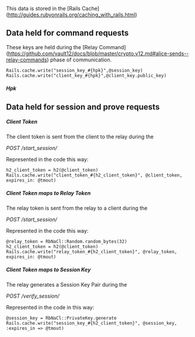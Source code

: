 
This data is stored in the
[Rails Cache]
(http://guides.rubyonrails.org/caching_with_rails.html)


## Data held for command requests

These keys are held during the
[Relay Command]
(https://github.com/vault12/docs/blob/master/crypto.v12.md#alice-sends--relay-commands)
phase of communication.

```
Rails.cache.write("session_key_#{hpk}",@session_key)
Rails.cache.write("client_key_#{hpk}",@client_key.public_key)
```

##### Hpk

## Data held for session and prove requests

##### Client Token

The client token is sent from the client to the relay during the

*POST /start_session/*

Represented in the code this way:
```
h2_client_token = h2(@client_token)
Rails.cache.write("client_token_#{h2_client_token}", @client_token, expires_in: @tmout)
```

##### Client Token maps to Relay Token

The relay token is sent from the relay to a client during the

*POST /start_session/*

Represented in the code this way:
```
@relay_token = RbNaCl::Random.random_bytes(32)
h2_client_token = h2(@client_token)
Rails.cache.write("relay_token_#{h2_client_token}", @relay_token, expires_in: @tmout)
```

##### Client Token maps to Session Key

The relay generates a Session Key Pair during the

*POST /verify_session/*

Represented in the code in this way:
```
@session_key = RbNaCl::PrivateKey.generate
Rails.cache.write("session_key_#{h2_client_token}", @session_key, :expires_in => @tmout)
```
